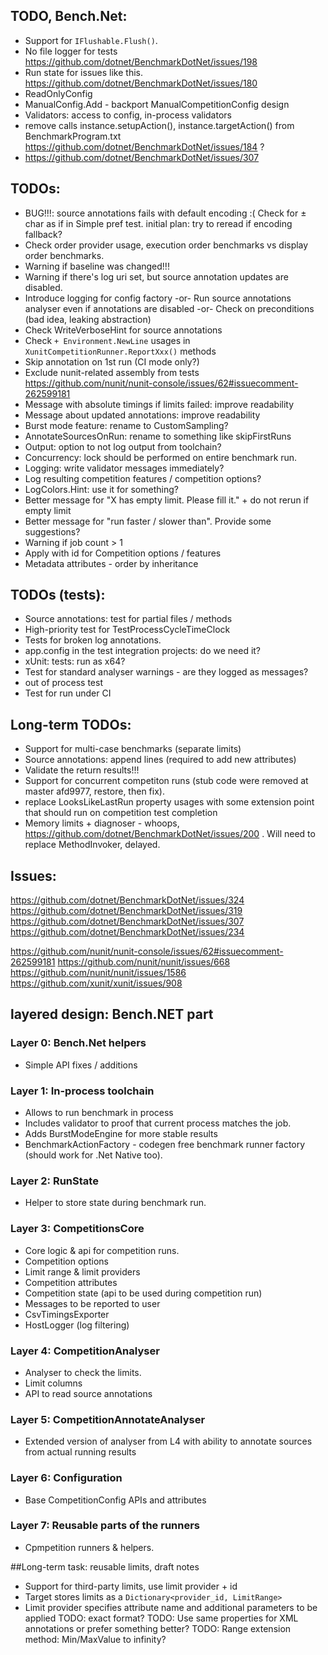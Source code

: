 ﻿## TODO, Bench.Net:
 * Support for `IFlushable.Flush()`.
 * No file logger for tests https://github.com/dotnet/BenchmarkDotNet/issues/198
 * Run state for issues like this. https://github.com/dotnet/BenchmarkDotNet/issues/180
 * ReadOnlyConfig
 * ManualConfig.Add - backport ManualCompetitionConfig design
 * Validators: access to config, in-process validators
 * remove calls instance.setupAction(), instance.targetAction() from BenchmarkProgram.txt
   https://github.com/dotnet/BenchmarkDotNet/issues/184 ?
 * https://github.com/dotnet/BenchmarkDotNet/issues/307

## TODOs:
 * BUG!!!: source annotations fails with default encoding :( Check for ± char as if in Simple pref test.
   initial plan: try to reread if encoding fallback?
 * Check order provider usage, execution order benchmarks vs display order benchmarks.
 * Warning if baseline was changed!!!
 * Warning if there's log uri set, but source annotation updates are disabled.
 * Introduce logging for config factory
   -or-
   Run source annotations analyser even if annotations are disabled
   -or-
   Check on preconditions (bad idea, leaking abstraction)
 * Check WriteVerboseHint for source annotations
 * Check `+ Environment.NewLine` usages in `XunitCompetitionRunner.ReportXxx()` methods
 * Skip annotation on 1st run (CI mode only?)
 * Exclude nunit-related assembly from tests
   https://github.com/nunit/nunit-console/issues/62#issuecomment-262599181
 * Message with absolute timings if limits failed: improve readability
 * Message about updated annotations: improve readability
 * Burst mode feature: rename to CustomSampling?
 * AnnotateSourcesOnRun: rename to something like skipFirstRuns
 * Output: option to not log output from toolchain?
 * Concurrency: lock should be performed on entire benchmark run.
 * Logging: write validator messages immediately?
 * Log resulting competition features / competition options?
 * LogColors.Hint: use it for something?
 * Better message for "X has empty limit. Please fill it." + do not rerun if empty limit
 * Better message for "run faster / slower than". Provide some suggestions?
 * Warning if job count > 1
 * Apply with id for Competition options / features
 * Metadata attributes - order by inheritance

## TODOs (tests):
 * Source annotations: test for partial files / methods
 * High-priority test for TestProcessCycleTimeClock
 * Tests for broken log annotations.
 * app.config in the test integration projects: do we need it?
 * xUnit: tests: run as x64?
 * Test for standard analyser warnings - are they logged as messages?
 * out of process test
 * Test for run under CI

## Long-term TODOs:
 * Support for multi-case benchmarks (separate limits)
 * Source annotations: append lines (required to add new attributes)
 * Validate the return results!!!
 * Support for concurrent competiton runs (stub code were removed at master afd9977, restore, then fix).
 * replace LooksLikeLastRun property usages with some extension point that should run on competition test completion
 * Memory limits + diagnoser - whoops, https://github.com/dotnet/BenchmarkDotNet/issues/200 . Will need to replace MethodInvoker, delayed.

## Issues:
https://github.com/dotnet/BenchmarkDotNet/issues/324
https://github.com/dotnet/BenchmarkDotNet/issues/319
https://github.com/dotnet/BenchmarkDotNet/issues/307
https://github.com/dotnet/BenchmarkDotNet/issues/234

https://github.com/nunit/nunit-console/issues/62#issuecomment-262599181
https://github.com/nunit/nunit/issues/668
https://github.com/nunit/nunit/issues/1586
https://github.com/xunit/xunit/issues/908

## layered design: Bench.NET part

### Layer 0: Bench.Net helpers
 * Simple API fixes / additions

### Layer 1: In-process toolchain
 * Allows to run benchmark in process
 * Includes validator to proof that current process matches the job.
 * Adds BurstModeEngine for more stable results
 * BenchmarkActionFactory - codegen free benchmark runner factory (should work for .Net Native too).

### Layer 2: RunState
 * Helper to store state during benchmark run.

### Layer 3: CompetitionsCore
 * Core logic & api for competition runs.
 * Competition options
 * Limit range & limit providers
 * Competition attributes
 * Competition state (api to be used during competition run)
 * Messages to be reported to user
 * CsvTimingsExporter
 * HostLogger (log filtering)

### Layer 4: CompetitionAnalyser
 * Analyser to check the limits.
 * Limit columns
 * API to read source annotations

### Layer 5: CompetitionAnnotateAnalyser
 * Extended version of analyser from L4 with ability to annotate sources from actual running results

### Layer 6: Configuration
 * Base CompetitionConfig APIs and attributes

### Layer 7: Reusable parts of the runners
 * Cpmpetition runners & helpers.


##Long-term task: reusable limits, draft notes
* Support for third-party limits, use limit provider + id
* Target stores limits as a `Dictionary<provider_id, LimitRange>`
* Limit provider specifies attribute name and additional parameters to be applied
  TODO: exact format?
  TODO: Use same properties for XML annotations or prefer something better?
  TODO: Range extension method: Min/MaxValue to infinity?
